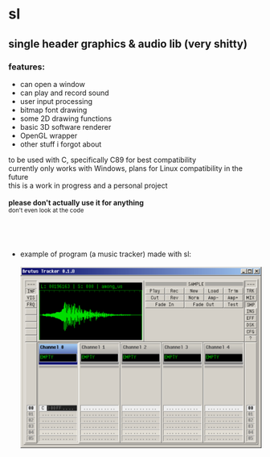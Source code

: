 # sl
## single header graphics &amp; audio lib (very shitty)

### features:
- can open a window
- can play and record sound
- user input processing
- bitmap font drawing
- some 2D drawing functions
- basic 3D software renderer
- OpenGL wrapper
- other stuff i forgot about

to be used with C, specifically C89 for best compatibility<br>
currently only works with Windows, plans for Linux compatibility in the future<br>
this is a work in progress and a personal project<br><br>
<b>please don't actually use it for anything</b><br>
<sup>don't even look at the code</sup>
<br><br><br><br>

- example of program (a music tracker) made with sl:<br><br>
![example](https://github.com/chien32/sl/blob/main/tracker.png)
